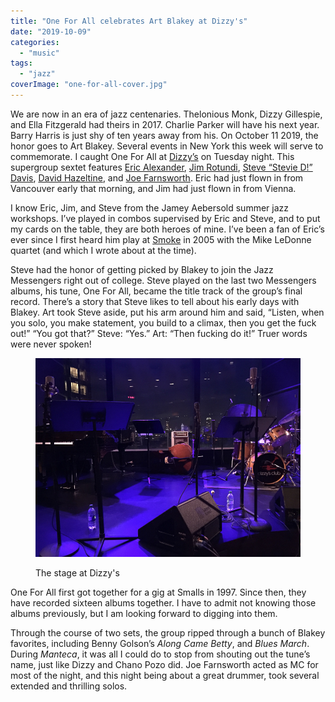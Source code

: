 ```yaml
---
title: "One For All celebrates Art Blakey at Dizzy's"
date: "2019-10-09"
categories: 
  - "music"
tags: 
  - "jazz"
coverImage: "one-for-all-cover.jpg"
---
```


We are now in an era of jazz centenaries. Thelonious Monk, Dizzy Gillespie, and Ella Fitzgerald had theirs in 2017. Charlie Parker will have his next year. Barry Harris is just shy of ten years away from his. On October 11 2019, the honor goes to Art Blakey. Several events in New York this week will serve to commemorate. I caught One For All at [Dizzy’s](https://www.jazz.org/dizzys/) on Tuesday night. This supergroup sextet features [Eric Alexander](https://www.ericalexanderjazz.com/), [Jim Rotundi](https://www.jimrotondi.com/), [Steve “Stevie D!” Davis](http://stevedavismusic.com/), [David Hazeltine](https://www.davidhazeltine.com/), and [Joe Farnsworth](https://www.joefarnsworthdrums.com/). Eric had just flown in from Vancouver early that morning, and Jim had just flown in from Vienna.

I know Eric, Jim, and Steve from the Jamey Aebersold summer jazz workshops. I’ve played in combos supervised by Eric and Steve, and to put my cards on the table, they are both heroes of mine. I’ve been a fan of Eric’s ever since I first heard him play at [Smoke](https://www.smokejazz.com/) in 2005 with the Mike LeDonne quartet (and which I wrote about at the time).

Steve had the honor of getting picked by Blakey to join the Jazz Messengers right out of college. Steve played on the last two Messengers albums, his tune, One For All, became the title track of the group’s final record. There’s a story that Steve likes to tell about his early days with Blakey. Art took Steve aside, put his arm around him and said, “Listen, when you solo, you make statement, you build to a climax, then you get the fuck out!” “You got that?” Steve: “Yes.” Art: “Then fucking do it!” Truer words were never spoken!

<figure>

![Dizzy's Club Coca-Cola](images/one-for-all-dizzys.jpg)

<figcaption>The stage at Dizzy's</figcaption>
</figure>

One For All first got together for a gig at Smalls in 1997. Since then, they have recorded sixteen albums together. I have to admit not knowing those albums previously, but I am looking forward to digging into them.

Through the course of two sets, the group ripped through a bunch of Blakey favorites, including Benny Golson’s _Along Came Betty_, and _Blues March_. During _Manteca_, it was all I could do to stop from shouting out the tune’s name, just like Dizzy and Chano Pozo did. Joe Farnsworth acted as MC for most of the night, and this night being about a great drummer, took several extended and thrilling solos.

